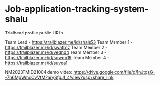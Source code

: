 # Job-application-tracking-system-shalu 
 
Trialhead profile public URLs

Team Lead - https://trailblazer.me/id/shals53
Team Member 1 - https://trailblazer.me/id/swatb12
Team Member 2 - https://trailblazer.me/id/vedhd4
Team Member 3 - https://trailblazer.me/id/sowmr19
Team Member 4 - https://trailblazer.me/id/suvea1
 
 NM2023TMID21004 demo video: https://drive.google.com/file/d/1nJtqsG--7h6MgWmcCvVtMParySfgJf_4/view?usp=share_link
